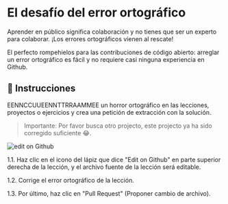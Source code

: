 # El desafío del error ortográfico

Aprender en público significa colaboración y no tienes que ser un experto para colaborar. ¡Los errores ortográficos vienen al rescate!

El perfecto rompehielos para las contribuciones de código abierto: arreglar un error ortográfico es fácil y no requiere casi ninguna experiencia en Github.

## 📝 Instrucciones

EENNCCUUEENNTTRRAAMMEE un horror ortográfico en las lecciones, proyectos o ejercicios y crea una petición de extracción con la solución.

> Importante: Por favor busca otro projecto, este projecto ya ha sido corregido suficiente 😂.

![edit on Github](github-logo2.png.png)

1.1. Haz clic en el icono del lápiz que dice "Edit on Github" en parte superior derecha de la lección, y el archivo fuente de la lección será editable.

1.2. Corrige el error ortográfico de la lección.

1.3. Por último, haz clic en "Pull Request" (Proponer cambio de archivo).  
